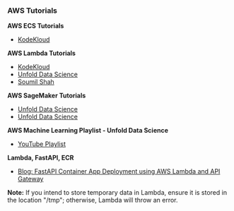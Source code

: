 ### AWS Tutorials

**AWS ECS Tutorials**
- [KodeKloud](https://youtu.be/esISkPlnxL0)

**AWS Lambda Tutorials**
- [KodeKloud](https://youtu.be/RtiWU1DrMaM)
- [Unfold Data Science](https://youtu.be/MUbaC5Hbm9g)
- [Soumil Shah](https://youtube.com/playlist?list=PLL2hlSFBmWwx5aS9AMYO-NndQITnEnqT4)

**AWS SageMaker Tutorials**
- [Unfold Data Science](https://youtu.be/agq-C4XyL3E)
- [Unfold Data Science](https://youtu.be/Bxo_DrPSJgI)

**AWS Machine Learning Playlist - Unfold Data Science**
- [YouTube Playlist](https://youtube.com/playlist?list=PLmPJQXJiMoUWFW2JxRSAfhcsQ0Cr9qbv-)

**Lambda, FastAPI, ECR**
- [Blog: FastAPI Container App Deployment using AWS Lambda and API Gateway](https://blog.searce.com/fastapi-container-app-deployment-using-aws-lambda-and-api-gateway-6721904531d0)

**Note:**
If you intend to store temporary data in Lambda, ensure it is stored in the location "/tmp"; otherwise, Lambda will throw an error.

